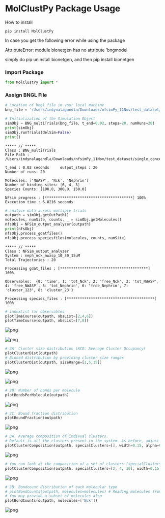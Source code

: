 # MolClustPy Package Usage

How to install

    pip install MolClustPy

In case you get the following error while using the package 

AttributeError: module bionetgen has no attribute 'bngmodel

simply do pip uninstall bionetgen, and then pip install bionetgen


### Import Package
```python
from MolClustPy import * 
```

### Assign BNGL File
```python
# Location of bngl file in your local machine
bng_file = '/Users/indynalagandla/Downloads/nfsimPy_11Nov/test_dataset/single_concentration_file/neph_nck_nwasp_10_30_15uM.bngl'
```


```python
# Initialization of the Simulation Object
simObj = BNG_multiTrials(bng_file, t_end=0.02, steps=20, numRuns=20)
print(simObj)
simObj.runTrials(delSim=False)
print()
```

    
    ***** // ***** 
    Class : BNG_multiTrials
    File Path : /Users/indynalagandla/Downloads/nfsimPy_11Nov/test_dataset/single_concentration_file/neph_nck_nwasp_10_30_15uM.bngl
    
    t_end : 0.02 seconds 	 output_steps : 20
    Number of runs: 20
    
    Molecules: ['NWASP', 'Nck', 'Nephrin']
    Number of binding sites: [6, 4, 3]
    Species Counts: [100.0, 300.0, 150.0]
    
    NFsim progress : [****************************************] 100%
    Execution time : 6.8216 seconds
    



```python
# analyze data across multiple trials
outpath = simObj.getOutPath()
molecules, numSite, counts, _ = simObj.getMolecules()
nfsObj = NFSim_output_analyzer(outpath)
print(nfsObj)
nfsObj.process_gdatfiles()
nfsObj.process_speciesfiles(molecules, counts, numSite)
```

    
    ***** // ***** 
    Class : NFSim_output_analyzer
    System : neph_nck_nwasp_10_30_15uM
    Total Trajectories : 20
    
    Processing gdat_files : [****************************************] 100%
    
    Observables:  {0: 'time', 1: 'tot_Nck', 2: 'free_Nck', 3: 'tot_NWASP', 4: 'free_NWASP', 5: 'tot_Nephrin', 6: 'free_Nephrin', 7: 'cluster_123', 8: 'cluster_23'}
    
    Processing species_files : [****************************************] 100%



```python
# indexList for observables
plotTimeCourse(outpath, obsList=[2,4,6])
plotTimeCourse(outpath, obsList=[7,8])
```


    
![png](output_5_0.png)
    



    
![png](output_5_1.png)
    



```python
# 2A: Cluster size distribution (ACO: Average Cluster Occupancy)
plotClusterDist(outpath)
# Binned distribution by providing cluster size ranges
plotClusterDist(outpath, sizeRange=[1,5,15])
```


    
![png](output_6_0.png)
    



    
![png](output_6_1.png)
    



```python
# 2B: Number of bonds per molecule
plotBondsPerMolecule(outpath)
```


    
![png](output_7_0.png)
    



```python
# 2C: Bound fraction distribution
plotBoundFraction(outpath)
```


    
![png](output_8_0.png)
    



```python
# 3A. Average composition of indivual clusters. 
# Default is all the clusters present in the system. As before, adjust width and transparency (alpha) for visual clarity.
plotClusterComposition(outpath, specialClusters=[], width=0.15, alpha=0.5)
```


    
![png](output_9_0.png)
    



```python
# You can look at the composition of a set of clusters (specialClusters) also
plotClusterComposition(outpath, specialClusters=[2, 4, 10], width=0.15, alpha=0.7)

```


    
![png](output_10_0.png)
    



```python
# 3B. Bondcount distribution of each molecular type 
# plotBondCounts(outpath, molecules=molecules) # Reading molecules from previous block
# You may provide a subset of molecules also
plotBondCounts(outpath, molecules=['Nck'])
```


    
![png](output_11_0.png)
    



```python

```

